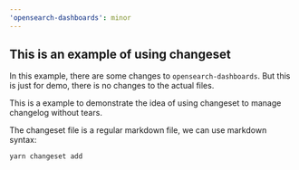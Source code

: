 ```yaml
---
'opensearch-dashboards': minor
---
```


## This is an example of using changeset

In this example, there are some changes to `opensearch-dashboards`. But this is
just for demo, there is no changes to the actual files.

This is a example to demonstrate the idea of using changeset to manage
changelog without tears.

The changeset file is a regular markdown file, we can use markdown syntax:
```
yarn changeset add
```
